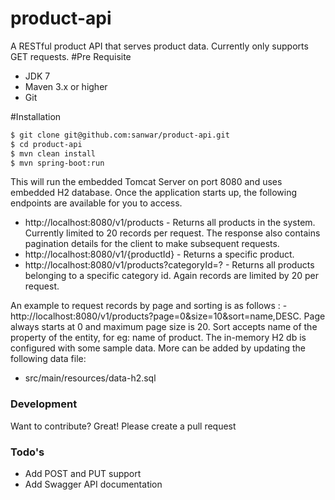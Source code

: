 # product-api
A RESTful product API that serves product data. Currently only supports GET requests.
#Pre Requisite
  - JDK 7
  - Maven 3.x or higher
  - Git

#Installation
```sh
$ git clone git@github.com:sanwar/product-api.git
$ cd product-api
$ mvn clean install
$ mvn spring-boot:run
```
This will run the embedded Tomcat Server on port 8080
and uses embedded H2 database. Once the application starts up, the following endpoints are available for you to access.
  - http://localhost:8080/v1/products - Returns all products in the system. Currently limited to 20 records per request.
   The response also contains pagination details for the client to make subsequent requests.
  - http://localhost:8080/v1/{productId} - Returns a specific product.
  - http://localhost:8080/v1/products?categoryId=? - Returns all products belonging to a specific category id. Again records are limited by 20 per request.

  An example to request records by page and sorting is as follows :
    - http://localhost:8080/v1/products?page=0&size=10&sort=name,DESC.
      Page always starts at 0 and maximum page size is 20.
      Sort accepts name of the property of the entity, for eg: name of product.
The in-memory H2 db is configured with some sample data. More can be added by updating the following data file:

* src/main/resources/data-h2.sql

### Development

Want to contribute? Great! Please create a pull request

### Todo's
  - Add POST and PUT support
  - Add Swagger API documentation
